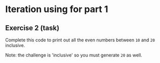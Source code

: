 # Iteration using for part 1
## Exercise 2 (task)

Complete this code to print out all the even numbers between `10` and `20` inclusive.

Note: the challenge is 'inclusive' so you must generate `20` as well.
